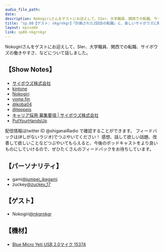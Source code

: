 ```yaml
---
audio_file_path:
date:
description: Nokogiriさんをゲストにお迎えして、SIer、大学職員、関西での転職、サイボウズの働きやすさ、などについて話しました。
title: "sp.88【ゲスト: nkgrnkgr】「計画された2回目の転職」と、楽しいサイボウズに転職して良かったことしかない話"
layout: episode
link: sp88-nkgrnkgr
---
```


<p><span>Nokogiriさんをゲストにお迎えして、SIer、大学職員、関西での転職、サイボウズの働きやすさ、などについて話しました。</span></p>
<h2>
  <p>【Show Notes】</p>
</h2>
<ul>
  <li><a href="https://cybozu.co.jp/" target="_blank">サイボウズ株式会社</a></li>
  <li><a href="https://kintone.cybozu.co.jp/" target="_blank">kintone</a></li>
  <li><a href="https://nokogiri.org/" target="_blank">Nokogiri</a></li>
  <li><a href="https://yomefm.github.io/" target="_blank">yome.fm</a></li>
  <li><a href="https://twitter.com/koba04" target="_blank">@koba04</a></li>
  <li><a href="https://twitter.com/teppeis" target="_blank">@teppeis</a></li>
  <li><a href="https://cybozu.co.jp/company/job/recruitment/list/" target="_blank">キャリア採用 募集要項 | サイボウズ株式会社</a></li>
  <li><a href="https://pyhu.nkgr.app/" target="_blank">PutYourHandsUp</a></li>
</ul>
<p><span>
  配信情報はtwitter ID @shiganaiRadio で確認することができます。
  フィードバックは(#しがないラジオ)でつぶやいてください！
  感想、話して欲しい話題、改善して欲しいことなどつぶやいてもらえると、今後のポッドキャストをより良いものにしていけるので、ぜひたくさんのフィードバックをお待ちしています。
</span></p>
<h2>
  <p>【パーソナリティ】</p>
</h2>
<ul>
  <li>gami<a href="https://twitter.com/jumpei_ikegami" target="_blank">@jumpei_ikegami</a></li>
  <li>zuckey<a href="https://twitter.com/zuckey_17" target="_blank">@zuckey_17</a></li>
</ul>
<h2>
  <p>【ゲスト】</p>
</h2>
<ul>
  <li>Nokogiri<a href="https://twitter.com/nkgrnkgr" target="_blank">@nkgrnkgr</a></li>
</ul>
<h2>
  <p>【機材】</p>
</h2>
<ul>
  <li><a href="http://amzn.to/2tlkud3" target="_blank">Blue Micro Yeti USB 2.0マイク 15374</a></li>
</ul>
